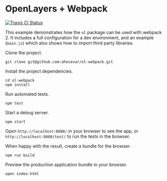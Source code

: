 # OpenLayers + Webpack

[![Travis CI Status](https://travis-ci.org/ahocevar/ol-webpack.svg?branch=master)](http://travis-ci.org/#!/ahocevar/ol-webpack)

This example demonstrates how the `ol` package can be used with webpack 2. It includes a full configuration for a dev environment, and an example (`main.js`) which also shows how to import third party libraries.

Clone the project.

    git clone git@github.com:ahocevar/ol-webpack.git

Install the project dependencies.

    cd ol-webpack
    npm install

Run automated tests.

    npm test

Start a debug server.

    npm start

Open `http://localhost:8080/` in your browser to see the app, or `http://localhost:8080/test/` to run the tests in the browser.

When happy with the result, create a bundle for the browser.

    npm run build

Preview the production application bundle in your browser.

    open index.html
